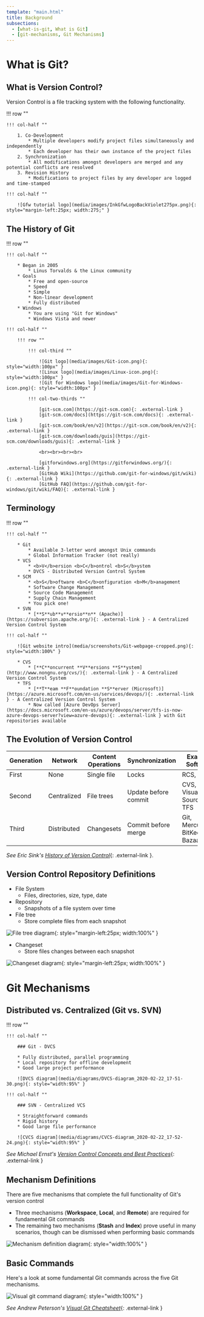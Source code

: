 ```yaml
---
template: "main.html"
title: Background
subsections:
  - [what-is-git, What is Git]
  - [git-mechanisms, Git Mechanisms]
---
```


# What is Git?

## What is Version Control?

Version Control is a file tracking system with the following functionality.

!!! row ""
	
	!!! col-half ""
		
		1. Co-Development 
			* Multiple developers modify project files simultaneously and independently
			* Each developer has their own instance of the project files
		2. Synchronization
			* All modifications amongst developers are merged and any potential conflicts are resolved
		3. Revision History
			* Modifications to project files by any developer are logged and time-stamped
	
	!!! col-half ""
		
		![Gfw tutorial logo](media/images/InkGfwLogoBackViolet275px.png){: style="margin-left:25px; width:275;" }


## The History of Git

!!! row ""
	
	!!! col-half ""
		
		* Began in 2005
			* Linus Torvalds & the Linux community
		* Goals
			* Free and open-source
			* Speed
			* Simple
			* Non-linear development
			* Fully distributed
		* Windows
			* You are using "Git for Windows"
			* Windows Vista and newer
	
	!!! col-half ""
		
		!!! row ""	
			
			!!! col-third ""
				
				![Git logo](media/images/Git-icon.png){: style="width:100px" }
				![Linux logo](media/images/Linux-icon.png){: style="width:100px" }
				![Git for Windows logo](media/images/Git-for-Windows-icon.png){: style="width:100px" }
			
			!!! col-two-thirds ""
				
				[git-scm.com](https://git-scm.com){: .external-link }  
				[git-scm.com/docs](https://git-scm.com/docs){: .external-link }  
				[git-scm.com/book/en/v2](https://git-scm.com/book/en/v2){: .external-link }  
				[git-scm.com/downloads/guis](https://git-scm.com/downloads/guis){: .external-link }  
				
				<br><br><br><br>
				
				[gitforwindows.org](https://gitforwindows.org/){: .external-link }  
				[GitHub Wiki](https://github.com/git-for-windows/git/wiki){: .external-link }  
				[GitHub FAQ](https://github.com/git-for-windows/git/wiki/FAQ){: .external-link }  


## Terminology

!!! row ""
	
	!!! col-half ""
		
		* Git
			* Available 3-letter word amongst Unix commands
			* Global Information Tracker (not really)
		* VCS
			* <b>V</b>ersion <b>C</b>ontrol <b>S</b>ystem
			* DVCS - Distributed Version Control System
		* SCM
			* <b>S</b>oftware <b>C</b>onfiguration <b>M</b>anagement
			* Software Change Management
			* Source Code Management
			* Supply Chain Management
			* You pick one!
		* SVN
			* [**S**ub**v**ersio**n** (Apache)](https://subversion.apache.org/){: .external-link } - A Centralized Version Control System
	
	!!! col-half ""
		
		![Git website intro](media/screenshots/Git-webpage-cropped.png){: style="width:100%" }
		
		* CVS
			* [**C**oncurrent **V**ersions **S**ystem](http://www.nongnu.org/cvs/){: .external-link } - A Centralized Version Control System
		* TFS
			* [**T**eam **F**oundation **S**erver (Microsoft)](https://azure.microsoft.com/en-us/services/devops/){: .external-link } - A Centralized Version Control System
			* Now called [Azure DevOps Server](https://docs.microsoft.com/en-us/azure/devops/server/tfs-is-now-azure-devops-server?view=azure-devops){: .external-link } with Git repositories available


## The Evolution of Version Control

Generation 		| Network 		| Content Operations 	| Synchronization 		| Example Software
----------------|---------------|-----------------------|-----------------------|--------------------
First 			| None 			| Single file 			| Locks 				| RCS, SCCS
Second 			| Centralized 	| File trees 			| Update before commit 	| CVS, SVN, Visual SourceSafe, TFS
Third 			| Distributed 	| Changesets 			| Commit before merge	| Git, Mercurial, BitKeeper, Bazaar

*See Eric Sink's* [*History of Version Control*](https://ericsink.com/vcbe/html/history_of_version_control.html){: .external-link }.


## Version Control Repository Definitions

* File System
	* Files, directories, size, type, date
* Repository
	* Snapshots of a file system over time
* File tree
	- Store complete files from each snapshot

![File tree diagram](media/diagrams/File-Tree-example_2020-02-22_17-49-38.png){: style="margin-left:25px; width:100%" }

* Changeset
	- Store files changes between each snapshot

![Changeset diagram](media/diagrams/Changeset-example_2020-02-22_17-50-47.png){: style="margin-left:25px; width:100%" }


# Git Mechanisms

## Distributed vs. Centralized (Git vs. SVN)

!!! row ""
	
	!!! col-half ""
		
		### Git - DVCS
		
		* Fully distributed, parallel programming
		* Local repository for offline development
		* Good large project performance
		
		![DVCS diagram](media/diagrams/DVCS-diagram_2020-02-22_17-51-30.png){: style="width:95%" }
	
	!!! col-half ""
		
		### SVN - Centralized VCS
		
		* Straightforward commands
		* Rigid history
		* Good large file performance
		
		![CVCS diagram](media/diagrams/CVCS-diagram_2020-02-22_17-52-24.png){: style="width:95%" }

*See Michael Ernst's* [*Version Control Concepts and Best Practices*](https://homes.cs.washington.edu/~mernst/advice/version-control.html#Distributed_and_centralized_version_control){: .external-link }


## Mechanism Definitions

There are five mechanisms that complete the full functionality of Git's version control

* Three mechanisms (**Workspace**, **Local**, and **Remote**) are required for fundamental Git commands
* The remaining two mechanisms (**Stash** and **Index**) prove useful in many scenarios, though can be dismissed when performing basic commands

![Mechanism definition diagram](media/diagrams/git-mechanisms_2020-02-22_17-57-16.png){: style="width:100%" }


## Basic Commands

Here's a look at some fundamental Git commands across the five Git mechanisms.

![Visual git command diagram](media/diagrams/basic-commands-across-mechanisms_2020-02-22_17-58-17.png){: style="width:100%" }

*See Andrew Peterson's* [*Visual Git Cheatsheet*](https://ndpsoftware.com/git-cheatsheet.html){: .external-link }